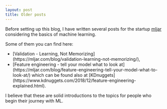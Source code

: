 ```yaml
---
layout: post
title: Older posts
---
```


Before setting up this blog, I have written several posts for the startup [mljar](https://mljar.com/) considering the basics of machine learning.

Some of them you can find here:
<ul>
    <li> [Validation - Learning, Not Memorizing](https://mljar.com/blog/validation-learning-not-memorizing/),</li>
    <li> [Feature engineering - tell your model what to look at](https://mljar.com/blog/feature-engineering-tell-your-model-what-to-look-at/) which can be found also at [KDnuggets](https://www.kdnuggets.com/2018/12/feature-engineering-explained.html).</li>
</ul>
I believe that these are solid introductions to the topics for people who begin their journey with ML.